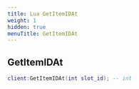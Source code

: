 ```yaml
---
title: Lua GetItemIDAt
weight: 1
hidden: true
menuTitle: GetItemIDAt
---
```

## GetItemIDAt
```lua
client:GetItemIDAt(int slot_id); -- int
```